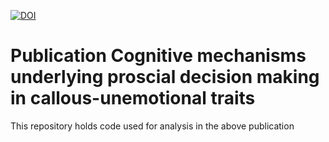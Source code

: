 [![DOI](https://zenodo.org/badge/530700837.svg)](https://zenodo.org/badge/latestdoi/530700837)

# Publication Cognitive mechanisms underlying proscial decision making in callous-unemotional traits

This repository holds code used for analysis in the above publication 

